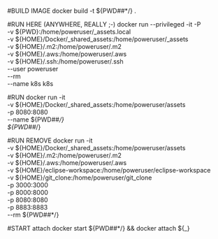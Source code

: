 #BUILD IMAGE
docker build -t ${PWD##*/} .

#RUN HERE (ANYWHERE, REALLY ;-)
docker run --privileged -it -P \
  -v ${PWD}:/home/poweruser/_assets.local \
  -v ${HOME}/Docker/_shared_assets:/home/poweruser/_assets \
  -v ${HOME}/.m2:/home/poweruser/.m2 \
  -v ${HOME}/.aws:/home/poweruser/.aws \
  -v ${HOME}/.ssh:/home/poweruser/.ssh \
  --user poweruser \
  --rm \
  --name k8s k8s

#RUN
docker run -it \
  -v ${HOME}/Docker/_shared_assets:/home/poweruser/assets \
  -p 8080:8080 \
  --name ${PWD##*/} \
  ${PWD##*/}

#RUN REMOVE
docker run -it \
  -v ${HOME}/Docker/_shared_assets:/home/poweruser/assets \
  -v ${HOME}/.m2:/home/poweruser/.m2 \
  -v ${HOME}/.aws:/home/poweruser/.aws \
  -v ${HOME}/eclipse-workspace:/home/poweruser/eclipse-workspace \
  -v ${HOME}/git_clone:/home/poweruser/git_clone \
  -p 3000:3000 \
  -p 8000:8000 \
  -p 8080:8080 \
  -p 8883:8883 \
  --rm ${PWD##*/}

#START attach
docker start ${PWD##*/} && docker attach ${_}

